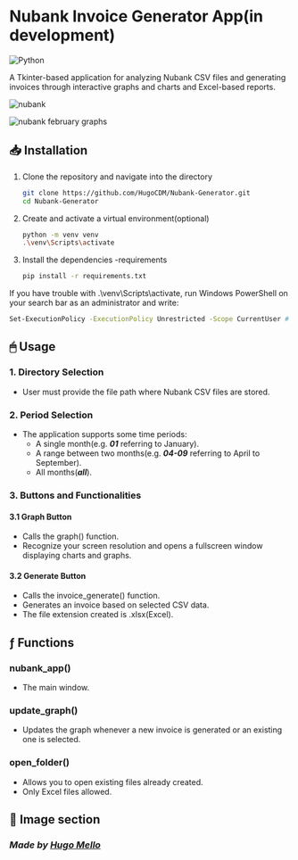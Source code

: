 # Nubank Invoice Generator App(in development)
![Python](https://img.shields.io/badge/python-3670A0?style=for-the-badge&logo=python&logoColor=ffdd54)

<p> A Tkinter-based application for analyzing Nubank CSV files and generating invoices through interactive graphs and charts and Excel-based reports.</p>

![nubank](https://github.com/user-attachments/assets/1ace8d36-c1f9-44f1-a2f2-eeba6e52f86e)

![nubank february graphs](https://github.com/user-attachments/assets/5d391c60-3712-421e-9d9a-2aa23e037517)


## 📥 Installation
1. Clone the repository and navigate into the directory
   ```bash
   git clone https://github.com/HugoCDM/Nubank-Generator.git
   cd Nubank-Generator
   ```
2. Create and activate a virtual environment(optional)
   ```bash
   python -m venv venv
   .\venv\Scripts\activate
   ```
3. Install the dependencies -requirements
   ```bash
   pip install -r requirements.txt 
   ```
If you have trouble with .\venv\Scripts\activate, run Windows PowerShell on your search bar as an administrator and write:
```bash
Set-ExecutionPolicy -ExecutionPolicy Unrestricted -Scope CurrentUser # Then type Y and press Enter. Go to step 2
```
## 🖱 Usage
### 1. Directory Selection
- User must provide the file path where Nubank CSV files are stored.
### 2. Period Selection
- The application supports some time periods:
  - A single month(e.g. ***01*** referring to January).
  - A range between two months(e.g. ***04-09*** referring to April to September).
  - All months(***all***).

### 3. Buttons and Functionalities
#### 3.1 Graph Button
- Calls the graph() function.
- Recognize your screen resolution and opens a fullscreen window displaying charts and graphs.

#### 3.2 Generate Button
- Calls the invoice_generate() function.
- Generates an invoice based on selected CSV data.
- The file extension created is .xlsx(Excel).

## ƒ Functions
### nubank_app()
- The main window.

### update_graph()
- Updates the graph whenever a new invoice is generated or an existing one is selected.

### open_folder()
- Allows you to open existing files already created.
- Only Excel files allowed.


## 🌅 Image section



### *Made by [Hugo Mello](https://github.com/HugoCDM)*







